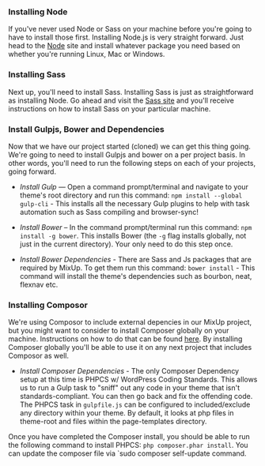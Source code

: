 ### Installing Node
If you've never used Node or Sass on your machine before you're going to have to install those first. Installing Node.js is very straight forward. Just head to the [Node](https://nodejs.org) site and install whatever package you need based on whether you're running Linux, Mac or Windows.

### Installing Sass
Next up, you'll need to install Sass. Installing Sass is just as straightforward as installing Node. Go ahead and visit the [Sass site](http://sass-lang.com/install) and you'll receive instructions on how to install Sass on your particular machine.

### Install Gulpjs, Bower and Dependencies
Now that we have our project started (cloned) we can get this thing going. We're going to need to install Gulpjs and bower on a per project basis. In other words, you'll need to run the following steps on each of your projects, going forward.

* *Install Gulp* — Open a command prompt/terminal and navigate to your theme's root directory and run this command: `npm install --global gulp-cli` - This installs all the necessary Gulp plugins to help with task automation such as Sass compiling and browser-sync!

* *Install Bower* – In the command prompt/terminal run this command: `npm install -g bower`. This installs Bower (the `-g` flag installs globally, not just in the current directory). Your only need to do this step once.

* *Install Bower Dependencies* - There are Sass and Js packages that are required by MixUp. To get them run this command: `bower install` - This command will install the theme's dependencies such as bourbon, neat, flexnav etc.

### Installing Composor
We're using Composor to include external depencies in our MixUp project, but you might want to consider to install Composer globally on your machine. Instructions on how to do that can be found [here](https://getcomposer.org/doc/00-intro.md#globally). By installing Composer globally you'll be able to use it on any next project that includes Composor as well.

* *Install Composer Dependencies* - The only Composer Dependency setup at this time is PHPCS w/ WordPress Coding Standards. This allows us to run a Gulp task to "sniff" out any code in your theme that isn't standards-compliant. You can then go back and fix the offending code. The PHPCS task in `gulpfile.js` can be configured to included/exclude any directory within your theme. By default, it looks at php files in theme-root and files within the page-templates directory.

Once you have completed the Composer install, you should be able to run the following command to install PHPCS: `php composer.phar install`.
You can update the composer file via `sudo composer self-update command.